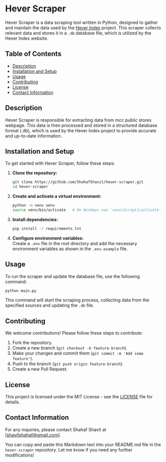 
# Hever Scraper

Hever Scraper is a data scraping tool written in Python, designed to gather and maintain the data used by the [Hever Index](https://github.com/ShahafShavit/hever-index) project. This scraper collects relevant data and stores it in a `.db` database file, which is utilized by the Hever Index website.

## Table of Contents

- [Description](#description)
- [Installation and Setup](#installation-and-setup)
- [Usage](#usage)
- [Contributing](#contributing)
- [License](#license)
- [Contact Information](#contact-information)

## Description

Hever Scraper is responsible for extracting data from mcc public stores webpage. This data is then processed and stored in a structured database format (.db), which is used by the Hever Index project to provide accurate and up-to-date information.

## Installation and Setup

To get started with Hever Scraper, follow these steps:

1. **Clone the repository:**

   ```bash
   git clone https://github.com/ShahafShavit/hever-scraper.git
   cd hever-scraper
   ```

2. **Create and activate a virtual environment:**

   ```bash
   python -m venv venv
   source venv/bin/activate   # On Windows use `venv\Scripts\activate`
   ```

3. **Install dependencies:**

   ```bash
   pip install -r requirements.txt
   ```

4. **Configure environment variables:**  
   Create a `.env` file in the root directory and add the necessary environment variables as shown in the `.env.example` file.

## Usage

To run the scraper and update the database file, use the following command:

```bash
python main.py
```

This command will start the scraping process, collecting data from the specified sources and updating the `.db` file.

## Contributing

We welcome contributions! Please follow these steps to contribute:

1. Fork the repository.
2. Create a new branch (`git checkout -b feature-branch`).
3. Make your changes and commit them (`git commit -m 'Add some feature'`).
4. Push to the branch (`git push origin feature-branch`).
5. Create a new Pull Request.

## License

This project is licensed under the MIT License - see the [LICENSE](LICENSE) file for details.

## Contact Information

For any inquiries, please contact Shahaf Shavit at [shavitshahaf@gmail.com].

You can copy and paste this Markdown text into your README.md file in the `hever-scraper` repository. Let me know if you need any further modifications!
